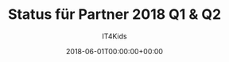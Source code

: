 ---
title: "Status für Partner 2018 Q1 & Q2"
date: 2018-06-01T00:00:00+00:00
startDate: 2018-01-01T00:00:00+00:00
draft: false
author: "IT4Kids"
kidsCount: 400
customerCount: 18
ogsCustomerCount: 16
regularCustomerCount: 0
licensedCustomerCount: 0
eventCustomerCount: 2
stateCount: 1
studentCount: 14
newStudentCount: 6
---